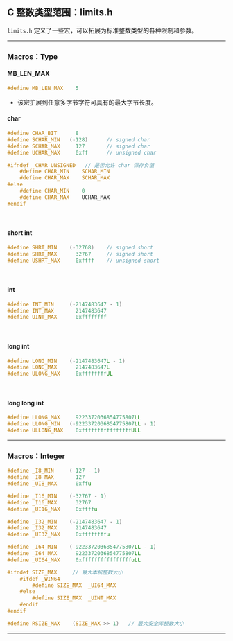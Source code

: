 ## C 整数类型范围：limits.h

`limits.h` 定义了一些宏，可以拓展为标准整数类型的各种限制和参数。

---
### Macros：Type

#### MB_LEN_MAX

```c
#define MB_LEN_MAX    5
```

- 该宏扩展到任意多字节字符可具有的最大字节长度。

#### char

```c
#define CHAR_BIT      8
#define SCHAR_MIN   (-128)      // signed char
#define SCHAR_MAX     127       // signed char
#define UCHAR_MAX     0xff      // unsigned char

#ifndef _CHAR_UNSIGNED   // 是否允许 char 保存负值
    #define CHAR_MIN    SCHAR_MIN
    #define CHAR_MAX    SCHAR_MAX
#else
    #define CHAR_MIN    0
    #define CHAR_MAX    UCHAR_MAX
#endif
```

<br> 

#### short int

```c
#define SHRT_MIN    (-32768)    // signed short
#define SHRT_MAX      32767     // signed short
#define USHRT_MAX     0xffff    // unsigned short
```

<br>

#### int

```c
#define INT_MIN     (-2147483647 - 1)
#define INT_MAX       2147483647
#define UINT_MAX      0xffffffff
```

<br>

#### long int

```c
#define LONG_MIN    (-2147483647L - 1)
#define LONG_MAX      2147483647L
#define ULONG_MAX     0xffffffffUL
```

<br>

#### long long int

```c
#define LLONG_MAX     9223372036854775807LL
#define LLONG_MIN   (-9223372036854775807LL - 1)
#define ULLONG_MAX    0xffffffffffffffffULL
```

---
### Macros：Integer

```c
#define _I8_MIN     (-127 - 1)
#define _I8_MAX       127
#define _UI8_MAX      0xffu

#define _I16_MIN    (-32767 - 1)
#define _I16_MAX      32767
#define _UI16_MAX     0xffffu

#define _I32_MIN    (-2147483647 - 1)
#define _I32_MAX      2147483647
#define _UI32_MAX     0xffffffffu

#define _I64_MIN    (-9223372036854775807LL - 1)
#define _I64_MAX      9223372036854775807LL
#define _UI64_MAX     0xffffffffffffffffuLL

#ifndef SIZE_MAX     // 最大本机整数大小
    #ifdef _WIN64
        #define SIZE_MAX  _UI64_MAX
    #else
        #define SIZE_MAX  _UINT_MAX
    #endif
#endif

#define RSIZE_MAX    (SIZE_MAX >> 1)   // 最大安全库整数大小
```

---